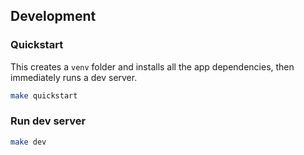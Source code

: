 ## Development

### Quickstart

This creates a `venv` folder and installs all the app dependencies, then immediately runs a dev server.

```bash
make quickstart
```

### Run dev server

```bash
make dev
```
